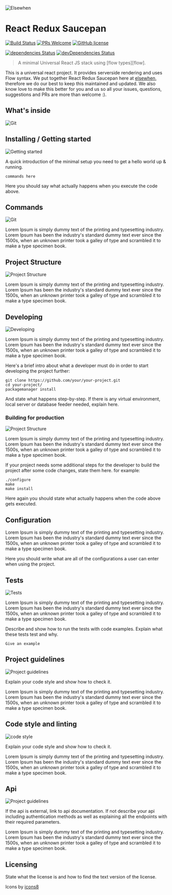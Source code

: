 ![Elsewhen](./docs/images/saucepan.png)

# React Redux Saucepan

[![Build Status](https://img.shields.io/travis/elsewhencode/react-redux-saucepan.svg?style=flat-square)](https://travis-ci.org/elsewhencode/react-redux-saucepan) [![PRs Welcome](https://img.shields.io/badge/PRs-welcome-brightgreen.svg?style=flat-square)](http://makeapullrequest.com) [![GitHub license](https://img.shields.io/badge/license-MIT-blue.svg?style=flat-square)](https://github.com/your/your-project/blob/master/LICENSE)

[![dependencies Status](https://david-dm.org/elsewhencode/react-redux-saucepan/status.svg?style=flat-square)](https://david-dm.org/elsewhencode/react-redux-saucepan)  [![devDependencies Status](https://david-dm.org/elsewhencode/react-redux-saucepan/dev-status.svg?style=flat-square)](https://david-dm.org/elsewhencode/react-redux-saucepan?type=dev)
> A minimal Universal React JS stack using [flow types][flow].

This is a universal react project. It provides serverside rendering and uses Flow syntax. We put together React Redux Saucepan here at [elsewhen](http://elsewhen.co), therefore we do our best to keep this maintained and updated. We also know love to make this better for you and us so all your issues, questions, suggestions and PRs are more than welcome :).

## What's inside
![Git](/docs/images/dispenser.png)



## Installing / Getting started
![Getting started](/docs/images/install.png)

A quick introduction of the minimal setup you need to get a hello world up &
running.

```shell
commands here
```

Here you should say what actually happens when you execute the code above.


## Commands
![Git](/docs/images/console.png)

Lorem Ipsum is simply dummy text of the printing and typesetting industry. Lorem Ipsum has been the industry's standard dummy text ever since the 1500s, when an unknown printer took a galley of type and scrambled it to make a type specimen book.

## Project Structure
![Project Structure](/docs/images/folders.png)

Lorem Ipsum is simply dummy text of the printing and typesetting industry. Lorem Ipsum has been the industry's standard dummy text ever since the 1500s, when an unknown printer took a galley of type and scrambled it to make a type specimen book.

## Developing
![Developing](/docs/images/development.png)

Lorem Ipsum is simply dummy text of the printing and typesetting industry. Lorem Ipsum has been the industry's standard dummy text ever since the 1500s, when an unknown printer took a galley of type and scrambled it to make a type specimen book.

Here's a brief intro about what a developer must do in order to start developing
the project further:

```shell
git clone https://github.com/your/your-project.git
cd your-project/
packagemanager install
```

And state what happens step-by-step. If there is any virtual environment, local server or database feeder needed, explain here.

### Building for production
![Project Structure](/docs/images/production.png)

Lorem Ipsum is simply dummy text of the printing and typesetting industry. Lorem Ipsum has been the industry's standard dummy text ever since the 1500s, when an unknown printer took a galley of type and scrambled it to make a type specimen book.

If your project needs some additional steps for the developer to build the
project after some code changes, state them here. for example:

```shell
./configure
make
make install
```

Here again you should state what actually happens when the code above gets
executed.


## Configuration

Lorem Ipsum is simply dummy text of the printing and typesetting industry. Lorem Ipsum has been the industry's standard dummy text ever since the 1500s, when an unknown printer took a galley of type and scrambled it to make a type specimen book.

Here you should write what are all of the configurations a user can enter when
using the project.

## Tests
![Tests](/docs/images/testing.png)

Lorem Ipsum is simply dummy text of the printing and typesetting industry. Lorem Ipsum has been the industry's standard dummy text ever since the 1500s, when an unknown printer took a galley of type and scrambled it to make a type specimen book.

Describe and show how to run the tests with code examples.
Explain what these tests test and why.

```shell
Give an example
```

## Project guidelines
![Project guidelines](/docs/images/project-guidelines.png)

Explain your code style and show how to check it.

Lorem Ipsum is simply dummy text of the printing and typesetting industry. Lorem Ipsum has been the industry's standard dummy text ever since the 1500s, when an unknown printer took a galley of type and scrambled it to make a type specimen book.

## Code style and linting
![code style](/docs/images/code-style.png)

Explain your code style and show how to check it.

Lorem Ipsum is simply dummy text of the printing and typesetting industry. Lorem Ipsum has been the industry's standard dummy text ever since the 1500s, when an unknown printer took a galley of type and scrambled it to make a type specimen book.

## Api
![Project guidelines](/docs/images/api.png)

If the api is external, link to api documentation. If not describe your api including authentication methods as well as explaining all the endpoints with their required parameters.

Lorem Ipsum is simply dummy text of the printing and typesetting industry. Lorem Ipsum has been the industry's standard dummy text ever since the 1500s, when an unknown printer took a galley of type and scrambled it to make a type specimen book.

## Licensing

State what the license is and how to find the text version of the license.

Icons by [icons8](https://icons8.com/)
